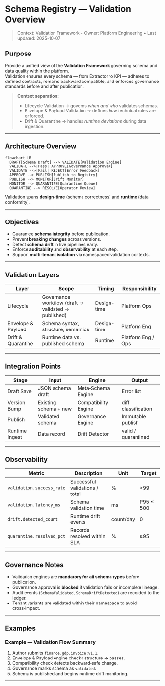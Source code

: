 # Schema Registry — Validation Overview
> Context: Validation Framework • Owner: Platform Engineering • Last updated: 2025-10-07

## Purpose
Provide a unified view of the **Validation Framework** governing schema and data quality within the platform.  
Validation ensures every schema — from Extractor to KPI — adheres to defined contracts, remains backward compatible, and enforces governance standards before and after publication.

> **Context separation:**  
> - Lifecycle Validation → governs *when and who* validates schemas.  
> - Envelope & Payload Validation → defines *how* technical rules are enforced.  
> - Drift & Quarantine → handles *runtime deviations* during data ingestion.

---

## Architecture Overview
```mermaid
flowchart LR
  DRAFT[Schema Draft] --> VALIDATE[Validation Engine]
  VALIDATE -->|Pass| APPROVE[Governance Approval]
  VALIDATE -->|Fail| REJECT[Error Feedback]
  APPROVE --> PUBLISH[Publish to Registry]
  PUBLISH --> MONITOR[Drift Monitor]
  MONITOR --> QUARANTINE[Quarantine Queue]
  QUARANTINE --> RESOLVE[Operator Review]
```
Validation spans **design‑time** (schema correctness) and **runtime** (data conformity).

---

## Objectives
- Guarantee **schema integrity** before publication.  
- Prevent **breaking changes** across versions.  
- Detect **schema drift** in live pipelines early.  
- Enforce **auditability** and **observability** at each step.  
- Support **multi‑tenant isolation** via namespaced validation contexts.

---

## Validation Layers
| Layer | Scope | Timing | Responsibility |
|---|---|---|---|
| Lifecycle | Governance workflow (draft → validated → published) | Design-time | Platform Ops |
| Envelope & Payload | Schema syntax, structure, semantics | Design-time | Platform Eng |
| Drift & Quarantine | Runtime data vs. published schema | Runtime | Platform Eng / Ops |

---

## Integration Points
| Stage | Input | Engine | Output |
|---|---|---|---|
| Draft Save | JSON schema draft | Meta‑Schema Engine | Error list |
| Version Bump | Existing schema + new | Compatibility Engine | diff classification |
| Publish | Validated schema | Governance Engine | Immutable publish |
| Runtime Ingest | Data record | Drift Detector | valid / quarantined |

---

## Observability
| Metric | Description | Unit | Target |
|---|---|---|---|
| `validation.success_rate` | Successful validations / total | % | >99 |
| `validation.latency_ms` | Schema validation time | ms | P95 ≤ 500 |
| `drift.detected_count` | Runtime drift events | count/day | 0 |
| `quarantine.resolved_pct` | Records resolved within SLA | % | ≥95 |

---

## Governance Notes
- Validation engines are **mandatory for all schema types** before publication.  
- Governance approval is **blocked** if validation fails or incomplete lineage.  
- Audit events (`SchemaValidated`, `SchemaDriftDetected`) are recorded to the ledger.  
- Tenant variants are validated within their namespace to avoid cross‑impact.

---

## Examples
### Example — Validation Flow Summary
1. Author submits `finance.gdp.invoice:v1.1`.  
2. Envelope & Payload engine checks structure → passes.  
3. Compatibility check detects backward‑safe change.  
4. Governance marks schema as `validated`.  
5. Schema is published and begins runtime drift monitoring.

---
